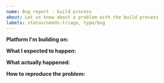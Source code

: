 ```yaml
---
name: Bug report - build process
about: Let us know about a problem with the build process
labels: status/needs-triage, type/bug
---
```


<!--
Tips:
- Please search for similar issues, including closed issues.
- Please include details about the environment you're running in.
- Please include any error messages you received, with any required context.
-->

**Platform I'm building on:**



**What I expected to happen:**



**What actually happened:**



**How to reproduce the problem:**


